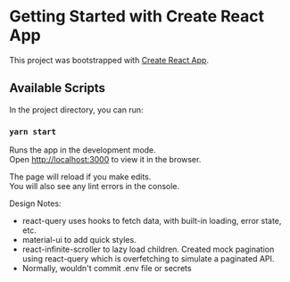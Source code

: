 # Getting Started with Create React App

This project was bootstrapped with [Create React App](https://github.com/facebook/create-react-app).

## Available Scripts

In the project directory, you can run:

### `yarn start`

Runs the app in the development mode.\
Open [http://localhost:3000](http://localhost:3000) to view it in the browser.

The page will reload if you make edits.\
You will also see any lint errors in the console.

Design Notes:

- react-query uses hooks to fetch data, with built-in loading, error state, etc.
- material-ui to add quick styles.
- react-infinite-scroller to lazy load children. Created mock pagination using react-query which is overfetching to simulate a paginated API.
- Normally, wouldn't commit .env file or secrets
